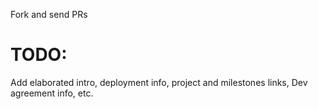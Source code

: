 Fork and send PRs
# TODO:
Add elaborated intro, deployment info, project and milestones links, Dev agreement info, etc.
